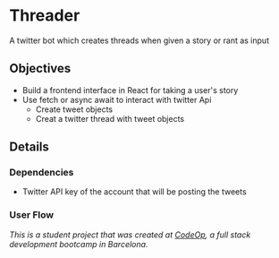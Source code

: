 # Threader

A twitter bot which creates threads when given a story or rant as input

## Objectives

- Build a frontend interface in React for taking a user's story
- Use fetch or async await to interact with twitter Api
  - Create tweet objects
  - Creat a twitter thread with tweet objects

## Details

### Dependencies

- Twitter API key of the account that will be posting the tweets

### User Flow



_This is a student project that was created at [CodeOp](http://CodeOp.tech), a full stack development bootcamp in Barcelona._
